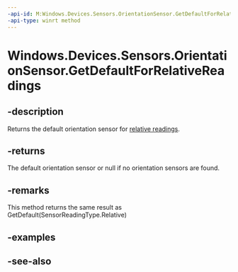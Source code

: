 ```yaml
---
-api-id: M:Windows.Devices.Sensors.OrientationSensor.GetDefaultForRelativeReadings
-api-type: winrt method
---
```


<!-- Method syntax
public Windows.Devices.Sensors.OrientationSensor GetDefaultForRelativeReadings()
-->

# Windows.Devices.Sensors.OrientationSensor.GetDefaultForRelativeReadings

## -description
Returns the default orientation sensor for [relative readings](https://docs.microsoft.com/uwp/api/windows.devices.sensors.sensorreadingtype).

## -returns
The default orientation sensor or null if no orientation sensors are found.

## -remarks
This method returns the same result as GetDefault(SensorReadingType.Relative)

## -examples

## -see-also
